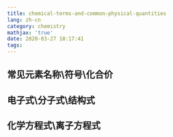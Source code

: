 ```yaml
---
title: chemical-terms-and-common-physical-quantities
lang: zh-cn
category: chemistry
mathjax: 'true'
date: 2020-03-27 18:17:41
tags:
---
```


## 常见元素名称\符号\化合价



## 电子式\分子式\结构式

## 化学方程式\离子方程式